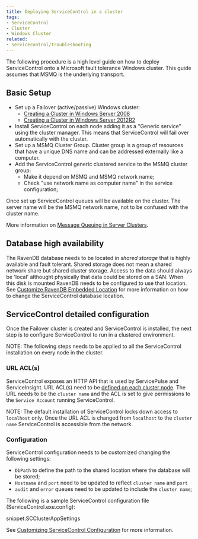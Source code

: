 ```yaml
---
title: Deploying ServiceControl in a cluster
tags:
- ServiceControl
- Cluster
- Windows Cluster
related:
- servicecontrol/troubleshooting
---
```


The following procedure is a high level guide on how to deploy ServiceControl onto a Microsoft fault tolerance Windows cluster. This guide assumes that MSMQ is the underlying transport.


## Basic Setup

* Set up a Failover (active/passive) Windows cluster:
	* [Creating a Cluster in Windows Server 2008](https://blogs.msdn.microsoft.com/clustering/2008/01/18/creating-a-cluster-in-windows-server-2008/)
	* [Creating a Cluster in Windows Server 2012R2](https://technet.microsoft.com/en-us/library/dn505754.aspx)
* Install ServiceControl on each node adding it as a "Generic service" using the cluster manager. This means that ServiceControl will fail over automatically with the cluster.
* Set up a MSMQ Cluster Group. Cluster group is a group of resources that have a unique DNS name and can be addressed externally like a computer.
* Add the ServiceControl generic clustered service to the MSMQ cluster group:
	* Make it depend on MSMQ and MSMQ network name;
	* Check "use network name as computer name" in the service configuration;

Once set up ServiceControl queues will be available on the cluster. The server name will be the MSMQ network name, not to be confused with the cluster name.

More information on [Message Queuing in Server Clusters](https://technet.microsoft.com/en-us/library/cc753575.aspx).


## Database high availability

The RavenDB database needs to be located in *shared storage* that is highly available and fault tolerant. Shared storage does not mean a shared network share but shared cluster storage. Access to the data should always be 'local' althought physically that data could be stored on a SAN. When this disk is mounted RavenDB needs to be configured to use that location. See [Customize RavenDB Embedded Location](configure-ravendb-location.md) for more information on how to change the ServiceControl database location.


## ServiceControl detailed configuration

Once the Failover cluster is created and ServiceControl is installed, the next step is to configure ServiceControl to run in a clustered environment.

NOTE: The following steps needs to be applied to all the ServiceControl installation on every node in the cluster.


### URL ACL(s)

ServiceControl exposes an HTTP API that is used by ServicePulse and ServiceInsight. URL ACL(s) need to be [defined on each cluster node](/servicecontrol/setting-custom-hostname.md#updating-urlacl-settings). The URL needs to be the `cluster name` and the ACL is set to give permissions to the `Service Account` running ServiceControl.

NOTE: The default installation of ServiceControl locks down access to `localhost` only. Once the URL ACL is changed from `localhost` to the `cluster name` ServiceControl is accessible from the network.


### Configuration

ServiceControl configuration needs to be customized changing the following settings:

* `DbPath` to define the path to the shared location where the database will be stored;
* `Hostname` and `port` need to be updated to reflect `cluster name` and `port`
*  `audit` and `error` queues need to be updated to include the `cluster name`;

The following is a sample ServiceControl configuration file (ServiceControl.exe.config):

snippet:SCClusterAppSettings

See [Customizing ServiceControl Configuration](/servicecontrol/creating-config-file.md) for more information.
